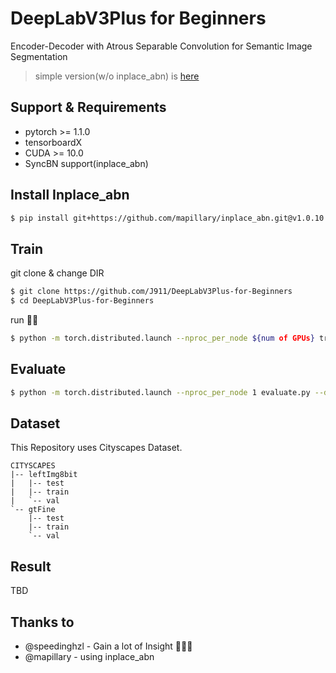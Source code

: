# DeepLabV3Plus for Beginners
Encoder-Decoder with Atrous Separable Convolution for Semantic Image Segmentation

> simple version(w/o inplace_abn) is [here](https://github.com/J911/DeepLabV3Plus-for-Beginners/tree/without_inplace_abn)

## Support & Requirements
- pytorch >= 1.1.0
- tensorboardX
- CUDA >= 10.0
- SyncBN support(inplace_abn)

## Install Inplace_abn
```bash
$ pip install git+https://github.com/mapillary/inplace_abn.git@v1.0.10
```

## Train
git clone & change DIR
```bash
$ git clone https://github.com/J911/DeepLabV3Plus-for-Beginners
$ cd DeepLabV3Plus-for-Beginners
```
run 🙌🙌
```bash
$ python -m torch.distributed.launch --nproc_per_node ${num of GPUs} train.py --data /data/CITYSCAPES --batch-size 16 --epoch 200 --logdir ./logs/exp1/ --save ./saved_model/exp1/
```

## Evaluate
```bash
$ python -m torch.distributed.launch --nproc_per_node 1 evaluate.py --data /data/CITYSCAPES --weight ./saved_model/exp1/epoch200.pth --num-classes 19
```

## Dataset

This Repository uses Cityscapes Dataset.

```
CITYSCAPES
|-- leftImg8bit
|   |-- test 
|   |-- train
|   `-- val
`-- gtFine
    |-- test 
    |-- train
    `-- val
```

## Result

TBD

## Thanks to
- @speedinghzl - Gain a lot of Insight 🙇🏻‍♂️
- @mapillary - using inplace_abn
